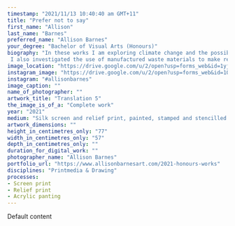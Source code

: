 ```yaml
---
timestamp: "2021/11/13 10:40:40 am GMT+11"
title: "Prefer not to say"
first_name: "Allison"
last_name: "Barnes"
preferred_name: "Allison Barnes"
your_degree: "Bachelor of Visual Arts (Honours)"
biography: "In these works I am exploring climate change and the possibility of hope. I have done this by translating the 1982 science fiction novel, 'The Making of a Representative for Planet 8' by Doris Lessing. This poetic, archival novel provided a framework to think about climate catastrophe, despite its imminence, without losing sight of hope. 
 I also investigated the use of manufactured waste materials to make relief prints which I combined with screen printing to create abstracted visual works. I have sought to create a moment for thought by integrating the phrases, which speak of the direct experience of climate catastrophe, within the design of the image and applying the paint so that it is not instantly readable but is revealed with the movement of the viewer. The combination of text and non-representational imagery demonstrates how abstraction can be thought of in new ways to reflect complex social and environmental problems."
image_location: "https://drive.google.com/u/2/open?usp=forms_web&id=1yjS7rqPxsOW3fQtf2mEYF7GIfEWBVQIs"
instagram_image: "https://drive.google.com/u/2/open?usp=forms_web&id=1ON7BKOI3vH3spfzJrn-OH0B663GaNVq8"
instagram: "#allisonbarnes"
image_caption: ""
name_of_photographer: ""
artwork_title: "Translation 5"
the_image_is_of_a: "Complete work"
year: "2021"
medium: "Silk screen and relief print, painted, stamped and stencilled acrylic on paper."
artwork_dimensions: ""
height_in_centimetres_only: "77"
width_in_centimetres_only: "57"
depth_in_centimetres_only: ""
duration_for_digital_work: ""
photographer_name: "Allison Barnes"
portfolio_url: "https://www.allisonbarnesart.com/2021-honours-works"
disciplines: "Printmedia & Drawing"
processes:
- Screen print
- Relief print
- Acrylic panting
---
```


Default content